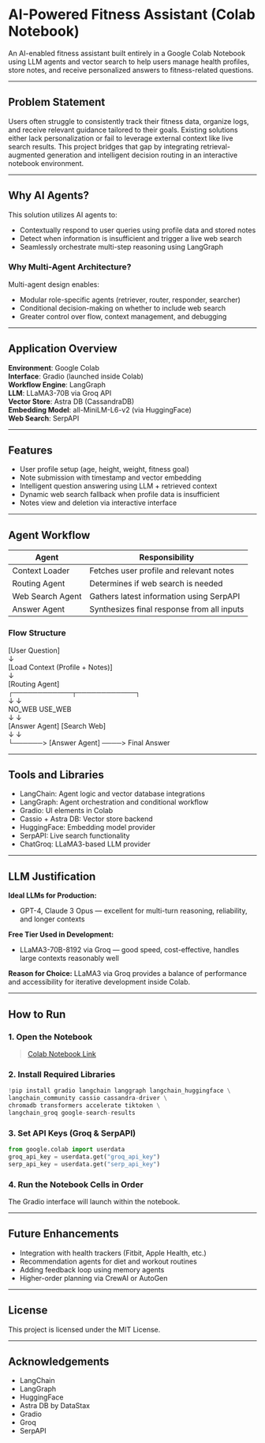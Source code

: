 
# AI-Powered Fitness Assistant (Colab Notebook)

An AI-enabled fitness assistant built entirely in a Google Colab Notebook using LLM agents and vector search to help users manage health profiles, store notes, and receive personalized answers to fitness-related questions.

---

## Problem Statement

Users often struggle to consistently track their fitness data, organize logs, and receive relevant guidance tailored to their goals. Existing solutions either lack personalization or fail to leverage external context like live search results. This project bridges that gap by integrating retrieval-augmented generation and intelligent decision routing in an interactive notebook environment.

---

## Why AI Agents?

This solution utilizes AI agents to:
- Contextually respond to user queries using profile data and stored notes
- Detect when information is insufficient and trigger a live web search
- Seamlessly orchestrate multi-step reasoning using LangGraph

### Why Multi-Agent Architecture?

Multi-agent design enables:
- Modular role-specific agents (retriever, router, responder, searcher)
- Conditional decision-making on whether to include web search
- Greater control over flow, context management, and debugging

---

## Application Overview

**Environment**: Google Colab  
**Interface**: Gradio (launched inside Colab)  
**Workflow Engine**: LangGraph  
**LLM**: LLaMA3-70B via Groq API  
**Vector Store**: Astra DB (CassandraDB)  
**Embedding Model**: all-MiniLM-L6-v2 (via HuggingFace)  
**Web Search**: SerpAPI  

---

## Features

- User profile setup (age, height, weight, fitness goal)
- Note submission with timestamp and vector embedding
- Intelligent question answering using LLM + retrieved context
- Dynamic web search fallback when profile data is insufficient
- Notes view and deletion via interactive interface

---

## Agent Workflow

| Agent              | Responsibility                               |
|-------------------|-----------------------------------------------|
| Context Loader     | Fetches user profile and relevant notes      |
| Routing Agent      | Determines if web search is needed           |
| Web Search Agent   | Gathers latest information using SerpAPI     |
| Answer Agent       | Synthesizes final response from all inputs   |

### Flow Structure

[User Question]  
↓  
[Load Context (Profile + Notes)]  
↓  
[Routing Agent]  
┌────────────┬────────────┐  
↓            ↓  
NO_WEB     USE_WEB  
↓            ↓  
[Answer Agent]     [Search Web]  
↓                    ↓  
└──────> [Answer Agent] ────> Final Answer

---

## Tools and Libraries

- LangChain: Agent logic and vector database integrations
- LangGraph: Agent orchestration and conditional workflow
- Gradio: UI elements in Colab
- Cassio + Astra DB: Vector store backend
- HuggingFace: Embedding model provider
- SerpAPI: Live search functionality
- ChatGroq: LLaMA3-based LLM provider

---

## LLM Justification

**Ideal LLMs for Production:**
- GPT-4, Claude 3 Opus — excellent for multi-turn reasoning, reliability, and longer contexts

**Free Tier Used in Development:**
- LLaMA3-70B-8192 via Groq — good speed, cost-effective, handles large contexts reasonably well

**Reason for Choice:**
LLaMA3 via Groq provides a balance of performance and accessibility for iterative development inside Colab.

---

## How to Run

### 1. Open the Notebook

> [Colab Notebook Link](https://colab.research.google.com/drive/1_vHt2x6pDxB7Eoog-yUQ9-LK4tfumkjk)

### 2. Install Required Libraries

```python
!pip install gradio langchain langgraph langchain_huggingface \
langchain_community cassio cassandra-driver \
chromadb transformers accelerate tiktoken \
langchain_groq google-search-results
```

### 3. Set API Keys (Groq & SerpAPI)

```python
from google.colab import userdata
groq_api_key = userdata.get("groq_api_key")
serp_api_key = userdata.get("serp_api_key")
```

### 4. Run the Notebook Cells in Order

The Gradio interface will launch within the notebook.

---

## Future Enhancements

- Integration with health trackers (Fitbit, Apple Health, etc.)
- Recommendation agents for diet and workout routines
- Adding feedback loop using memory agents
- Higher-order planning via CrewAI or AutoGen

---

## License

This project is licensed under the MIT License.

---

## Acknowledgements

- LangChain
- LangGraph
- HuggingFace
- Astra DB by DataStax
- Gradio
- Groq
- SerpAPI
